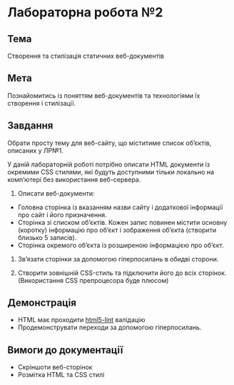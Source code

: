 # Лабораторна робота №2

## Тема
Створення та стилізація статичних веб-документів

## Мета
Познайомитись із поняттям веб-документів та технологіями їх створення і стилізації.

## Завдання

Обрати просту тему для веб-сайту, що міститиме список об’єктів, описаних у ЛР№1. 

У даній лабораторній роботі потрібно описати HTML документи із окремими CSS стилями, які будуть доступними тільки локально на комп’ютері без використання веб-сервера.

1. Описати веб-документи:

  * Головна сторінка із вказанням назви сайту і додаткової інформації  про сайт і його призначення.
  * Сторінка зі списком об’єктів. Кожен запис повинен містити основну (коротку) інформацію про об’єкт і зображення об’єкта (створити близько 5 записів).
  * Сторінка окремого об’єкта із розширеною інформацією про об’єкт.

1. Зв’язати сторінки за допомогою гіперпосилань в обидві сторони.

1. Створити зовнішній CSS-стиль та підключити його до всіх сторінок. (Використання CSS препроцесора буде плюсом)

## Демонстрація

* HTML має проходити [html5-lint](https://www.google.com/url?q=https://www.npmjs.com/package/html5-lint&sa=D&ust=1476658975900000&usg=AFQjCNEh5hdcCNYAJgoLDCttA23BBAGFdQ) валідацію
* Продемонструвати переходи за допомогою гіперпосилань.

## Вимоги до документації

* Скріншоти веб-сторінок
* Розмітка HTML та CSS стилі
